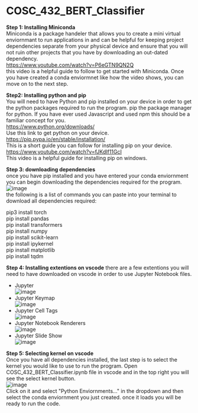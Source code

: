 # COSC_432_BERT_Classifier
**Step 1: Installing Miniconda**    
Miniconda is a package handeler that allows you to create a mini virtual enviornmant to run applications in and can be helpful for keeping project dependencies separate from your physical device and ensure that you will not ruin other projects that you have by downloading an out-dated dependency.    
https://www.youtube.com/watch?v=P6eGTN9QN2Q    
this video is a helpful guide to follow to get started with Miniconda. Once you have created a conda enviormnet like how the video shows, you can move on to the next step.   

**Step2: Installing python and pip**    
You will need to have Python and pip installed on your device in order to get the python packages required to run the program. pip the package manager for python. If you have ever used Javascript and used npm this should be a familiar concept for you.    
https://www.python.org/downloads/      
Use this link to get python on your device.    
https://pip.pypa.io/en/stable/installation/    
This is a short guide you can follow for installing pip on your device.        
https://www.youtube.com/watch?v=fJKdIf11GcI    
This video is a helpful guide for installing pip on windows.    

**Step 3: downloading dependencies**    
once you have pip installed and you have entered your conda enviornment you can begin downloading the dependencies required for the program.   
![image](https://github.com/Ryan4412/COSC_432_BERT_Classifier/assets/103439799/439b2a09-e5e2-417c-a566-853999680bd8)      
the following is a list of commands you can paste into your terminal to download all dependencies required:   
  
pip3 install torch     
pip install pandas    
pip install transformers   
pip install numpy   
pip install scikit-learn    
pip install ipykernel     
pip install matplotlib     
pip install tqdm    

**Step 4: Installing extentions on vscode**
there are a few extentions you will need to have downloaded on vscode in order to use Jupyter Notebook files.     
  - Jupyter         
    ![image](https://github.com/Ryan4412/COSC_432_BERT_Classifier/assets/103439799/ade6fe1f-5e84-46f4-b4d0-c95fb3916889)        
  - Jupyter Keymap          
    ![image](https://github.com/Ryan4412/COSC_432_BERT_Classifier/assets/103439799/a971833e-c0f3-41bf-a837-988b8d42c79a)        
  - Jupyter Cell Tags      
    ![image](https://github.com/Ryan4412/COSC_432_BERT_Classifier/assets/103439799/8ae978a5-d389-4f69-87ac-6ba4286fb8da)      
  - Jupyter Notebook Renderers          
    ![image](https://github.com/Ryan4412/COSC_432_BERT_Classifier/assets/103439799/5e66eae5-6cce-4d9a-8ca7-41464e2d5460)      
  - Jupyter Slide Show      
    ![image](https://github.com/Ryan4412/COSC_432_BERT_Classifier/assets/103439799/c80f1227-56c4-439f-beac-182ece354029)          
             
**Step 5: Selecting kernel on vscode**     
Once you have all dependencies installed, the last step is to select the kernel you would like to use to run the program. Open COSC_432_BERT_Classifier.ipynb file in vscode and in the top right you will see the select kernel button.     
![image](https://github.com/Ryan4412/COSC_432_BERT_Classifier/assets/103439799/6e3ce1ad-0471-4899-8b1d-bc965b8b6e18)     
Click on it and select "Python Enviornments..." in the dropdown and then select the conda enviornment you just created. once it loads you will be ready to run the code.

